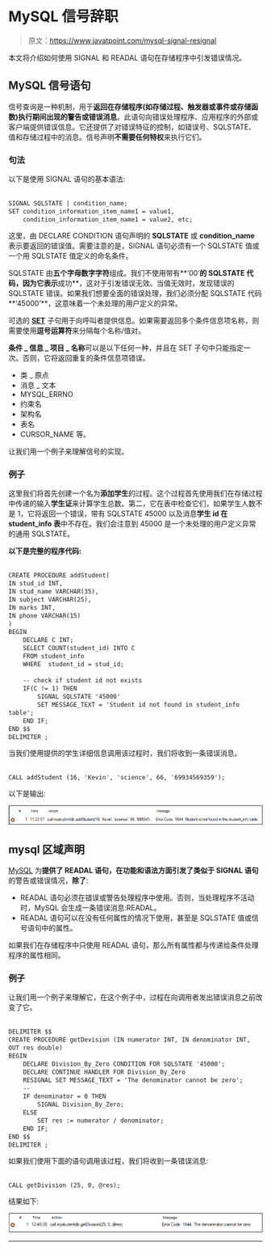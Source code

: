 # MySQL 信号辞职

> 原文：<https://www.javatpoint.com/mysql-signal-resignal>

本文将介绍如何使用 SIGNAL 和 READAL 语句在存储程序中引发错误情况。

## MySQL 信号语句

信号查询是一种机制，用于**返回在存储程序(如存储过程、触发器或事件或存储函数)执行期间出现的警告或错误消息**。此语句向错误处理程序、应用程序的外部或客户端提供错误信息。它还提供了对错误特征的控制，如错误号、SQLSTATE、值和存储过程中的消息。信号声明**不需要任何特权**来执行它们。

### 句法

以下是使用 SIGNAL 语句的基本语法:

```

SIGNAL SQLSTATE | condition_name;
SET condition_information_item_name1 = value1,
    condition_information_item_name1 = value2, etc;

```

这里，由 DECLARE CONDITION 语句声明的 **SQLSTATE** 或 **condition_name** 表示要返回的错误值。需要注意的是，SIGNAL 语句必须有一个 SQLSTATE 值或一个用 SQLSTATE 值定义的命名条件。

SQLSTATE 由**五个字母数字字符**组成。我们不使用带有**‘00’**的 SQLSTATE 代码，因为它表示**成功**，这对于引发错误无效。当值无效时，发现错误的 SQLSTATE 错误。如果我们想要全面的错误处理，我们必须分配 SQLSTATE 代码**‘45000’**，这意味着一个未处理的用户定义的异常。

可选的 [**SET**](https://www.javatpoint.com/mysql-set) 子句用于向呼叫者提供信息。如果需要返回多个条件信息项名称，则需要使用**逗号运算符**来分隔每个名称/值对。

**条件 _ 信息 _ 项目 _ 名称**可以是以下任何一种，并且在 SET 子句中只能指定一次。否则，它将返回重复的条件信息项错误。

*   类 _ 原点
*   消息 _ 文本
*   MYSQL_ERRNO
*   约束名
*   架构名
*   表名
*   CURSOR_NAME 等。

让我们用一个例子来理解信号的实现。

### 例子

这里我们将首先创建一个名为**添加学生**的过程。这个过程首先使用我们在存储过程中传递的输入**学生证**来计算学生总数。第二，它在表中检查它们，如果学生人数不是 1，它将返回一个错误，带有 SQLSTATE 45000 以及消息**学生 id 在 student_info 表**中不存在。我们会注意到 45000 是一个未处理的用户定义异常的通用 SQLSTATE。

**以下是完整的程序代码:**

```

CREATE PROCEDURE addStudent(
IN stud_id INT, 
IN stud_name VARCHAR(35), 
IN subject VARCHAR(25), 
IN marks INT, 
IN phone VARCHAR(15)
)
BEGIN
	DECLARE C INT;
	SELECT COUNT(student_id) INTO C
	FROM student_info
	WHERE  student_id = stud_id;

	-- check if student id not exists
	IF(C != 1) THEN 
		SIGNAL SQLSTATE '45000'
		SET MESSAGE_TEXT = 'Student id not found in student_info table';
	END IF;
END $$
DELIMITER ;

```

当我们使用提供的学生详细信息调用该过程时，我们将收到一条错误消息。

```

CALL addStudent (16, 'Kevin', 'science', 66, '69934569359');

```

以下是输出:

![MySQL SIGNAL RESIGNAL](img/d17c6bd396111db51a298e9b72c6d4dc.png)

## mysql 区域声明

[MySQL](https://www.javatpoint.com/mysql-tutorial) 为**提供了 READAL 语句，在功能和语法方面引发了类似于 SIGNAL 语句**的警告或错误情况，**除了**:

*   READAL 语句必须在错误或警告处理程序中使用。否则，当处理程序不活动时，MySQL 会生成一条错误消息:READAL。
*   READAL 语句可以在没有任何属性的情况下使用，甚至是 SQLSTATE 值或信号语句中的属性。

如果我们在存储程序中只使用 READAL 语句，那么所有属性都与传递给条件处理程序的属性相同。

### 例子

让我们用一个例子来理解它，在这个例子中，过程在向调用者发出错误消息之前改变了它。

```

DELIMITER $$
CREATE PROCEDURE getDevision (IN numerator INT, IN denominator INT, OUT res double)
BEGIN
	DECLARE Division_By_Zero CONDITION FOR SQLSTATE '45000';
	DECLARE CONTINUE HANDLER FOR Division_By_Zero 
	RESIGNAL SET MESSAGE_TEXT = 'The denominator cannot be zero';
	-- 
	IF denominator = 0 THEN
		SIGNAL Division_By_Zero;
	ELSE
		SET res := numerator / denominator;
	END IF;
END $$
DELIMITER ; 

```

如果我们使用下面的语句调用该过程，我们将收到一条错误消息:

```

CALL getDivision (25, 0, @res);

```

结果如下:

![MySQL SIGNAL RESIGNAL](img/ec7e622bcafbf7cf1d8f505873afffc8.png)

* * *